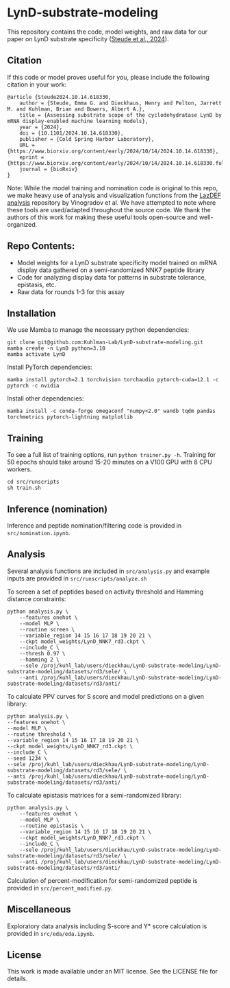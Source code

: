 # LynD-substrate-modeling

This repository contains the code, model weights, and raw data for our paper on LynD substrate specificity ([Steude et al., 2024](https://www.biorxiv.org/content/10.1101/2024.10.14.618330v1)).

## Citation

If this code or model proves useful for you, please include the following citation in your work:
```
@article {Steude2024.10.14.618330,
	author = {Steude, Emma G. and Dieckhaus, Henry and Pelton, Jarrett M. and Kuhlman, Brian and Bowers, Albert A.},
	title = {Assessing substrate scope of the cyclodehydratase LynD by mRNA display-enabled machine learning models},
	year = {2024},
	doi = {10.1101/2024.10.14.618330},
	publisher = {Cold Spring Harbor Laboratory},
	URL = {https://www.biorxiv.org/content/early/2024/10/14/2024.10.14.618330},
	eprint = {https://www.biorxiv.org/content/early/2024/10/14/2024.10.14.618330.full.pdf},
	journal = {bioRxiv}
}
```

Note: While the model training and nomination code is original to this repo, we make heavy use of analysis and visualization functions from the [LazDEF analysis](https://github.com/avngrdv/mRNA-display-deep-learning.git) repository by Vinogradov et al. We have attempted to note where these tools are used/adapted throughout the source code. We thank the authors of this work for making these useful tools open-source and well-organized.

## Repo Contents:
- Model weights for a LynD substrate specificity model trained on mRNA display data gathered on a semi-randomized NNK7 peptide library
- Code for analyzing display data for patterns in substrate tolerance, epistasis, etc.
- Raw data for rounds 1-3 for this assay

## Installation

We use Mamba to manage the necessary python dependencies:
```
git clone git@github.com:Kuhlman-Lab/LynD-substrate-modeling.git
mamba create -n LynD python=3.10
mamba activate LynD
```
Install PyTorch dependencies:
```
mamba install pytorch=2.1 torchvision torchaudio pytorch-cuda=12.1 -c pytorch -c nvidia
```
Install other dependencies:
```
mamba install -c conda-forge omegaconf "numpy<2.0" wandb tqdm pandas torchmetrics pytorch-lightning matplotlib
```

## Training
To see a full list of training options, run ```python trainer.py -h```. Training for 50 epochs should take around 15-20 minutes on a V100 GPU with 8 CPU workers.

```
cd src/runscripts
sh train.sh
```

## Inference (nomination)
Inference and peptide nomination/filtering code is provided in ```src/nomination.ipynb```.

## Analysis
Several analysis functions are included in ```src/analysis.py``` and example inputs are provided in ```src/runscripts/analyze.sh```

To screen a set of peptides based on activity threshold and Hamming distance constraints:
```
python analysis.py \
	--features onehot \
	--model MLP \
	--routine screen \
	--variable_region 14 15 16 17 18 19 20 21 \
	--ckpt model_weights/LynD_NNK7_rd3.ckpt \
	--include_C \
    --thresh 0.97 \
    --hamming 2 \
	--sele /proj/kuhl_lab/users/dieckhau/LynD-substrate-modeling/LynD-substrate-modeling/datasets/rd3/sele/ \
	--anti /proj/kuhl_lab/users/dieckhau/LynD-substrate-modeling/LynD-substrate-modeling/datasets/rd3/anti/
```

To calculate PPV curves for S score and model predictions on a given library:
```
python analysis.py \
--features onehot \
--model MLP \
--routine threshold \
--variable_region 14 15 16 17 18 19 20 21 \
--ckpt model_weights/LynD_NNK7_rd3.ckpt \
--include_C \
--seed 1234 \
--sele /proj/kuhl_lab/users/dieckhau/LynD-substrate-modeling/LynD-substrate-modeling/datasets/rd3/sele/ \
--anti /proj/kuhl_lab/users/dieckhau/LynD-substrate-modeling/LynD-substrate-modeling/datasets/rd3/anti/
```

To calculate epistasis matrices for a semi-randomized library:
```
python analysis.py \
	--features onehot \
	--model MLP \
	--routine epistasis \
	--variable_region 14 15 16 17 18 19 20 21 \
	--ckpt model_weights/LynD_NNK7_rd3.ckpt \
	--include_C \
	--sele /proj/kuhl_lab/users/dieckhau/LynD-substrate-modeling/LynD-substrate-modeling/datasets/rd3/sele/ \
	--anti /proj/kuhl_lab/users/dieckhau/LynD-substrate-modeling/LynD-substrate-modeling/datasets/rd3/anti/
```

Calculation of percent-modification for semi-randomized peptide is provided in ```src/percent_modified.py```.

## Miscellaneous
Exploratory data analysis including S-score and Y* score calculation is provided in ```src/eda/eda.ipynb```.

## License
This work is made available under an MIT license. See the LICENSE file for details.
